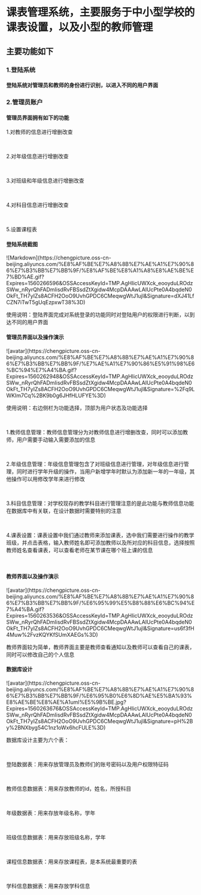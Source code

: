 <h1>课表管理系统，主要服务于中小型学校的课表设置，以及小型的教师管理</h1>
<h2>主要功能如下</h2>
<h3>1.登陆系统</h3>
<h4>登陆系统对管理员和教师的身份进行识别，以进入不同的用户界面</h4>
<h3>2.管理员账户</h3>
<h4>管理员界面拥有如下的功能</h4>  
<p>1.对教师的信息进行增删改查</p><br>
<p>2.对年级信息进行增删改查</p><br>
<p>3.对班级和年级信息进行增删改查</p><br>
<p>4.对科目信息进行增删改查</p><br>
<p>5.设置课程表</p>
<h4>登陆系统截图</h4>   
![Markdown](https://chengpicture.oss-cn-beijing.aliyuncs.com/%E8%AF%BE%E7%A8%8B%E7%AE%A1%E7%90%86%E7%B3%BB%E7%BB%9F/%E8%AF%BE%E8%A1%A8%E8%AE%BE%E7%BD%AE.gif?Expires=1560266596&OSSAccessKeyId=TMP.AgHIicUWXck_eooyduLROdzSWw_nRyrQhFADmIisdRvFBSsdZtXgidw4McpDAAAwLAIUcPte0A4bqdeN0OkFt_TH7yIZs8ACFH2OoO9UvhGPDC6CMeqwgWtJ1ujl&Signature=dXJ41LfCZN7iTwT5gUqEzpxwT38%3D)
<p>使用说明：登陆界面完成对系统登录的功能同时对登陆用户的权限进行判断，以到达不同的用户界面</p>
<h4>管理员界面以及操作演示</h4>
![avatar](https://chengpicture.oss-cn-beijing.aliyuncs.com/%E8%AF%BE%E7%A8%8B%E7%AE%A1%E7%90%86%E7%B3%BB%E7%BB%9F/%E7%AE%A1%E7%90%86%E5%91%98%E6%BC%94%E7%A4%BA.gif?Expires=1560262948&OSSAccessKeyId=TMP.AgHIicUWXck_eooyduLROdzSWw_nRyrQhFADmIisdRvFBSsdZtXgidw4McpDAAAwLAIUcPte0A4bqdeN0OkFt_TH7yIZs8ACFH2OoO9UvhGPDC6CMeqwgWtJ1ujl&Signature=%2Fq9LWKIm7Cq%2BK9b0g6JHfHLUFYE%3D)  
<p>使用说明：右边侧栏为功能选择，顶部为用户状态及功能选择</p><br>
<p>1.教师信息管理：教师信息管理分为对教师信息进行增删改查，同时可以添加教师，用户需要手动输入需要添加的信息</p><br>
<p>2.年级信息管理：年级信息管理包含了对班级信息进行管理，对年级信息进行管理，同时进行学年升级的操作，当用户新增学年时默认为添加新一年的一年级，其他操作可以用修改学年来进行修改</p><br>
<p>3.科目信息管理：对学校现存的教学科目进行管理注意的是此功能与教师信息功能在数据库中有关联，在设计数据时需要特别的注意</p><br>
<p>4.课表设置：课表设置中我们通过教师来添加课表，选中我们需要进行操作的教学班级，并点击表格，输入教师姓名即可添加教师以及所对应的科目信息，选择按照教师姓名查看课表，可以查看老师在某节课在哪个班上课的信息</p><br>
<h4>教师界面以及操作演示</h4>
![avatar](https://chengpicture.oss-cn-beijing.aliyuncs.com/%E8%AF%BE%E7%A8%8B%E7%AE%A1%E7%90%86%E7%B3%BB%E7%BB%9F/%E6%95%99%E5%B8%88%E6%BC%94%E7%A4%BA.gif?Expires=1560263536&OSSAccessKeyId=TMP.AgHIicUWXck_eooyduLROdzSWw_nRyrQhFADmIisdRvFBSsdZtXgidw4McpDAAAwLAIUcPte0A4bqdeN0OkFt_TH7yIZs8ACFH2OoO9UvhGPDC6CMeqwgWtJ1ujl&Signature=us6f3fH4Muw%2FvzKQYKfSUmXAEGs%3D)   
<p>教师界面较为简单，教师界面主要是教师查看通知以及教师可以查看自己的课表，同时可以修改自己的个人信息</p>  
<h4>数据库设计</h4>
![avatar](https://chengpicture.oss-cn-beijing.aliyuncs.com/%E8%AF%BE%E7%A8%8B%E7%AE%A1%E7%90%86%E7%B3%BB%E7%BB%9F/%E6%95%B0%E6%8D%AE%E5%BA%93%E8%AE%BE%E8%AE%A1uml%E5%9B%BE.jpg?Expires=1560263676&OSSAccessKeyId=TMP.AgHIicUWXck_eooyduLROdzSWw_nRyrQhFADmIisdRvFBSsdZtXgidw4McpDAAAwLAIUcPte0A4bqdeN0OkFt_TH7yIZs8ACFH2OoO9UvhGPDC6CMeqwgWtJ1ujl&Signature=pH%2By%2BNXbyg54C1nz1oWx6hcFULE%3D)
<p>数据库设计主要为六个表：</p><br>
<p>登陆数据表：用来存放管理员及教师们的账号密码以及用户权限特征码</p><br>
<p>教师信息数据表：用来存放教师的id，姓名，所授科目</p><br>
<p>年级数据表：用来存放年级名称，学年</p><br>
<p>班级信息数据表：用来存放班级名称，学年</p><br>
<p>课程信息数据表：用来存放课程表，是本系统最重要的表</p><br>
<p>学科信息数据表：用来存放学科信息</p><br>
